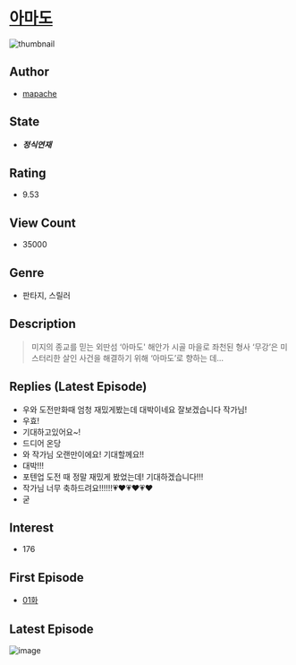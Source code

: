 # [아마도](https://comic.naver.com/bestChallenge/list?titleId=766995)
![thumbnail](https://image-comic.pstatic.net/user_contents_data/challenge_comic/2021/02/12/343455/thumbnail_202x16430d0dce9_cca7_497b_870a_53bb62087b78_00000948.JPEG)

## Author
- [mapache](https://comic.naver.com/artistTitle?id=343455)

## State
- ***정식연재***

## Rating
- 9.53

## View Count
- 35000

## Genre
- 판타지, 스릴러

## Description
> 미지의 종교를 믿는 외딴섬 ‘아마도' 해안가 시골 마을로 좌천된 형사 ‘무강’은 미스터리한 살인 사건을 해결하기 위해 ‘아마도’로 향하는 데...

## Replies (Latest Episode)
- 우와 도전만화때 엄청 재밌게봤는데 대박이네요 잘보겠습니다 작가님!
- 우효!
- 기대하고있어요~!
- 드디어 온당
- 와 작가님 오랜만이에요! 기대할께요!!
- 대박!!!
- 포텐업 도전 때 정말 재밌게 봤었는데! 기대하겠습니다!!!
- 작가님 너무 축하드려요!!!!!!💗❤️💗❤️💗❤️
- 굳

## Interest
- 176

## First Episode
- [01화](https://comic.naver.com/bestChallenge/detail?titleId=766995&no=1)

## Latest Episode
![image](https://image-comic.pstatic.net/user_contents_data/challenge_comic/2022/02/24/343455/upload_7377286723295065653.jpeg)
